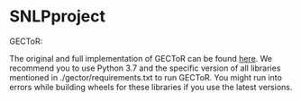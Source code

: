 # SNLPproject

GECToR:

The original and full implementation of GECToR can be found [here](https://github.com/grammarly/gector). We recommend you to use Python 3.7 and the specific version of all libraries mentioned in ./gector/requirements.txt to run GECToR. You might run into errors while building wheels for these libraries if you use the latest versions. 




